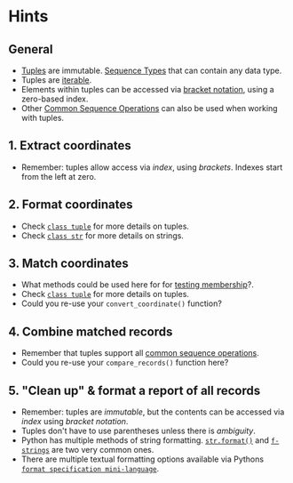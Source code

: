 # Hints

## General

- [Tuples](https://docs.python.org/3/tutorial/datastructures.html#tuples-and-sequences) are immutable.
  [Sequence Types](https://docs.python.org/3/library/stdtypes.html#typesseq) that can contain any data type.
- Tuples are [iterable](https://docs.python.org/3/glossary.html#term-iterable).
- Elements within tuples can be accessed via [bracket notation](https://stackoverflow.com/questions/30250282/whats-the-difference-between-the-square-bracket-and-dot-notations-in-python), using a zero-based index.
- Other [Common Sequence Operations](https://docs.python.org/3/library/stdtypes.html#common-sequence-operations) can also be used when working with tuples.

## 1. Extract coordinates

- Remember: tuples allow access via _index_, using _brackets_. Indexes start from the left at zero.

## 2. Format coordinates

- Check [`class tuple`](https://docs.python.org/3/library/stdtypes.html#tuple) for more details on tuples.
- Check [`class str`](https://docs.python.org/3/library/stdtypes.html#text-sequence-type-str) for more details on strings.

## 3. Match coordinates

- What methods could be used here for for [testing membership](https://docs.python.org/3/reference/expressions.html#membership-test-operations)?.
- Check [`class tuple`](https://docs.python.org/3/library/stdtypes.html#tuple) for more details on tuples.
- Could you re-use your `convert_coordinate()` function?

## 4. Combine matched records

- Remember that tuples support all [common sequence operations](https://docs.python.org/3/library/stdtypes.html#common-sequence-operations).
- Could you re-use your `compare_records()` function here?

## 5. "Clean up" & format a report of all records

- Remember: tuples are _immutable_, but the contents can be accessed via _index_ using _bracket notation_.
- Tuples don't have to use parentheses unless there is _ambiguity_.
- Python has multiple methods of string formatting. [`str.format()`](https://docs.python.org/3/library/stdtypes.html#str.format) and [`f-strings`](https://docs.python.org/3/tutorial/inputoutput.html#formatted-string-literals) are two very common ones.
- There are multiple textual formatting options available via Pythons [`format specification mini-language`](https://docs.python.org/3/library/string.html#format-specification-mini-language).